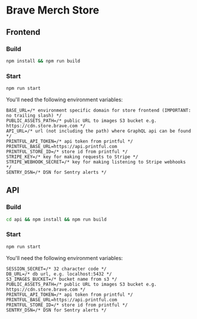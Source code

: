 # Brave Merch Store

## Frontend

### Build

```bash
npm install && npm run build
```

### Start

```bash
npm run start
```

You'll need the following environment variables:

```
BASE_URL=/* environment specific domain for store frontend (IMPORTANT: no trailing slash) */
PUBLIC_ASSETS_PATH=/* public URL to images S3 bucket e.g. https://cdn.store.brave.com */
API_URL=/* url (not including the path) where GraphQL api can be found */
PRINTFUL_API_TOKEN=/* api token from printful */
PRINTFUL_BASE_URL=https://api.printful.com
PRINTFUL_STORE_ID=/* store id from printful */
STRIPE_KEY=/* key for making requests to Stripe */
STRIPE_WEBHOOK_SECRET=/* key for making listening to Stripe webhooks */
SENTRY_DSN=/* DSN for Sentry alerts */
```

## API

### Build

```bash
cd api && npm install && npm run build
```

### Start

```bash
npm run start
```

You'll need the following environment variables:

```
SESSION_SECRET=/* 32 character code */
DB_URL=/* db url, e.g. localhost:5432 */
S3_IMAGES_BUCKET=/* bucket name from s3 */
PUBLIC_ASSETS_PATH=/* public URL to images S3 bucket e.g. https://cdn.store.brave.com */
PRINTFUL_API_TOKEN=/* api token from printful */
PRINTFUL_BASE_URL=https://api.printful.com
PRINTFUL_STORE_ID=/* store id from printful */
SENTRY_DSN=/* DSN for Sentry alerts */
```
